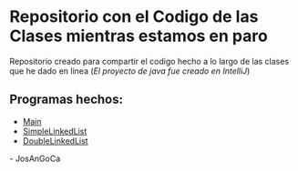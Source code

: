 # Repositorio con el Codigo de las Clases mientras estamos en paro

Repositorio creado para compartir el codigo hecho a lo largo de las clases que he dado en linea (*El proyecto de java fue creado en IntelliJ*)

## Programas hechos:

-   [Main](./src/Main.java)
-   [SimpleLinkedList](./src/SimpleLinkedList.java)
-   [DoubleLinkedList](./src/DoubleLinkedList.java)


\- JosAnGoCa

